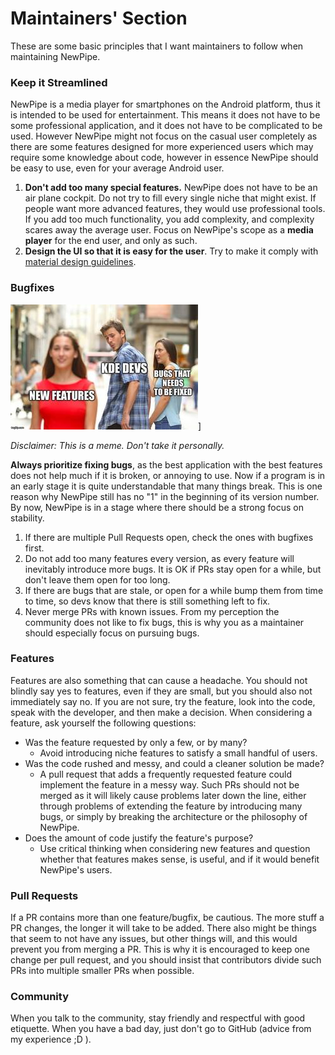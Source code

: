 # Maintainers' Section

These are some basic principles that I want maintainers to follow when maintaining NewPipe.


### Keep it Streamlined
NewPipe is a media player for smartphones on the Android platform, thus it is intended to be used for entertainment. This means it does not have to be some professional
application, and it does not have to be complicated to be used.
However NewPipe might not focus on the casual user completely as there are
some features designed for more experienced users which may require some knowledge about
code, however in essence NewPipe should be easy to use, even for your average Android user.

1. __Don't add too many special
  features.__ NewPipe does not have to be an air plane cockpit. Do not try to fill every single niche that might exist. If people want more advanced features, they
  would use professional tools. If you add too much functionality, you add complexity, and complexity scares away the average user. Focus on NewPipe's scope as a **media player** for the end user, and only as such. 
2. __Design the UI so that it is easy for the user__. Try to make it comply with
  [material design guidelines](https://material.io/design/guidelines-overview/).
  

### Bugfixes

![kde_in_a_nutshell](img/kde_in_a_nutshell.jpg)]

*Disclaimer: This is a meme. Don't take it personally.*

 __Always prioritize fixing bugs__, as the best application with the best features
   does not help much if it is broken, or annoying to use. Now if a program
   is in an early stage it is quite understandable that many things break. This
   is one reason why NewPipe still has no "1" in the beginning of its version
   number.
   By now, NewPipe is in a stage where there should be a strong focus on
   stability.

1. If there are multiple Pull Requests open, check the ones with bugfixes first.
2. Do not add too many features every version, as every feature will inevitably
    introduce more bugs. It is OK if PRs stay open for a while, but don't leave them open for too long.
3. If there are bugs that are stale, or open for a while bump them from time
   to time, so devs know that there is still something left to fix.
4. Never merge PRs with known issues. From my perception the community does not like to fix bugs, this is why you as a maintainer should
   especially focus on pursuing bugs.


### Features

Features are also something that can cause a headache. You should not blindly
say yes to features, even if they are small, but you should also not immediately say no. If you are not sure, try the feature, look into the
code, speak with the developer, and then make a decision. When considering a feature, ask yourself the following questions:

- Was the feature requested by only a few, or by many?
	- Avoid introducing niche features to satisfy a small handful of users.
- Was the code rushed and messy, and could a cleaner solution be made?	
	- A pull request that adds a frequently requested feature could implement the feature in a messy way. Such PRs should not be merged as it will likely cause problems later down the line, either through problems of extending the feature by introducing many bugs, or simply by breaking the architecture or the philosophy of NewPipe.
- Does the amount of code justify the feature's purpose? 
	- Use critical thinking when considering new features and question
whether that features makes sense, is useful, and if it would benefit NewPipe's users.



### Pull Requests

If a PR contains more than one feature/bugfix, be cautious. The more stuff a PR changes, the longer it will take to be added.
There also might be things that seem to not have any issues, but other things will, and this would prevent you from merging a PR. This is why it is encouraged to keep one change per pull request, and you should insist that contributors divide such PRs into multiple smaller PRs when possible.

### Community

When you talk to the community, stay friendly and respectful with good etiquette.
When you have a bad day, just don't go to GitHub (advice from my experience ;D ).



